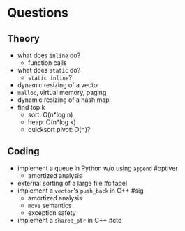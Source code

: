# Questions

## Theory

* what does `inline` do?
    * function calls
* what does `static` do?
    * `static inline`?
* dynamic resizing of a vector
* `malloc`, virtual memory, paging
* dynamic resizing of a hash map
* find top k
    * sort: O(n*log n)
    * heap: O(n*log k)
    * quicksort pivot: O(n)?

## Coding

* implement a queue in Python w/o using `append` #optiver
    * amortized analysis
* external sorting of a large file #citadel
* implement a `vector`'s `push_back` in C++ #sig
    * amortized analysis
    * `move` semantics
    * exception safety
* implement a `shared_ptr` in C++ #ctc
